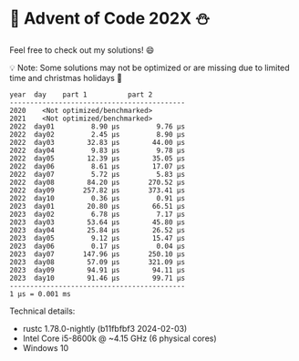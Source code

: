 # 🎄 Advent of Code 202X ⛄

Feel free to check out my solutions! 😄

💡 Note: Some solutions may not be optimized or are missing due to limited time and christmas holidays 🎅

```
year  day    part 1          part 2
-------------------------------------------
2020    <Not optimized/benchmarked>
2021    <Not optimized/benchmarked>
2022  day01         8.90 μs         9.76 μs
2022  day02         2.45 μs         8.90 μs
2022  day03        32.83 μs        44.00 μs
2022  day04         9.83 μs         9.78 μs
2022  day05        12.39 μs        35.05 μs
2022  day06         8.61 μs        17.07 μs
2022  day07         5.72 μs         5.83 μs
2022  day08        84.20 μs       270.52 μs
2022  day09       257.82 μs       373.41 μs
2022  day10         0.36 μs         0.91 μs
2023  day01        20.80 μs        66.51 μs
2023  day02         6.78 μs         7.17 μs
2023  day03        53.64 μs        45.80 μs
2023  day04        25.84 μs        26.52 μs
2023  day05         9.12 μs        15.47 μs
2023  day06         0.17 μs         0.04 μs
2023  day07       147.96 μs       250.10 μs
2023  day08        57.09 μs       321.09 μs
2023  day09        94.91 μs        94.11 μs
2023  day10        91.46 μs        99.71 μs
-------------------------------------------
1 μs = 0.001 ms
```

Technical details:

- rustc 1.78.0-nightly (b11fbfbf3 2024-02-03)
- Intel Core i5-8600k @ ~4.15 GHz (6 physical cores)
- Windows 10
